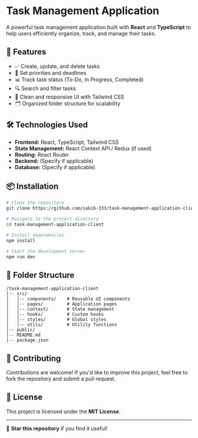# Task Management Application

A powerful task management application built with **React** and **TypeScript** to help users efficiently organize, track, and manage their tasks.

## 🚀 Features

- ✅ Create, update, and delete tasks
- 📌 Set priorities and deadlines
- 📊 Track task status (To-Do, In Progress, Completed)
- 🔍 Search and filter tasks
- 🎨 Clean and responsive UI with Tailwind CSS
- 🗂️ Organized folder structure for scalability

## 🛠️ Technologies Used

- **Frontend:** React, TypeScript, Tailwind CSS
- **State Management:** React Context API / Redux (if used)
- **Routing:** React Router
- **Backend:** (Specify if applicable)
- **Database:** (Specify if applicable)

## 📦 Installation

```sh
# Clone the repository
git clone https://github.com/sakib-333/task-management-application-client.git

# Navigate to the project directory
cd task-management-application-client

# Install dependencies
npm install

# Start the development server
npm run dev
```

## 📄 Folder Structure

```
/task-management-application-client
│-- src/
│   │-- components/    # Reusable UI components
│   │-- pages/         # Application pages
│   │-- context/       # State management
│   │-- hooks/         # Custom hooks
│   │-- styles/        # Global styles
│   │-- utils/         # Utility functions
│-- public/
│-- README.md
│-- package.json
```

## 🤝 Contributing

Contributions are welcome! If you'd like to improve this project, feel free to fork the repository and submit a pull request.

## 📜 License

This project is licensed under the **MIT License**.

---

🌟 **Star this repository** if you find it useful!
